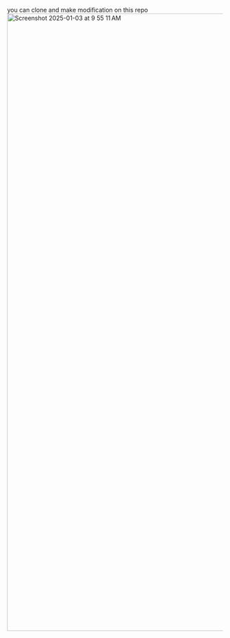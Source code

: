 you can clone and make modification on this repo
<img width="1440" alt="Screenshot 2025-01-03 at 9 55 11 AM" src="https://github.com/user-attachments/assets/bc107164-4048-4dd7-a0c5-dbb71d56d3ff" />
